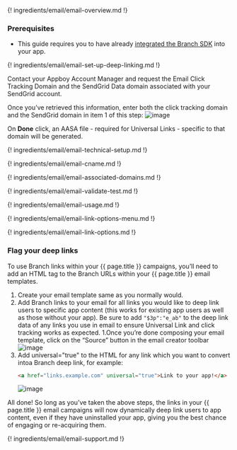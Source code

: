 ---
---

{! ingredients/email/email-overview.md !}

### Prerequisites

- This guide requires you to have already [integrated the Branch SDK]({{base.url}}/getting-started/sdk-integration-guide) into your app.

{! ingredients/email/email-set-up-deep-linking.md !}

Contact your Appboy Account Manager and request the Email Click Tracking Domain and the SendGrid Data domain associated with your SendGrid account.

Once you’ve retrieved this information, enter both the click tracking domain and the SendGrid domain in item 1 of this step: ![image](/img/pages/email/sendgrid/configure-sendgrid-1.png)

On **Done** click, an AASA file - required for Universal Links - specific to that domain will be generated.

{! ingredients/email/email-technical-setup.md !}

{! ingredients/email/email-cname.md !}

{! ingredients/email/email-associated-domains.md !}

{! ingredients/email/email-validate-test.md !}

{! ingredients/email/email-usage.md !}

{! ingredients/email/email-link-options-menu.md !}

{! ingredients/email/email-link-options.md !}

### Flag your deep links

To use Branch links within your {{ page.title }} campaigns, you’ll need to add an HTML tag to the Branch URLs within your {{ page.title }} email templates.

1. Create your email template same as you normally would.
1. Add Branch links to your email for all links you would like to deep link users to specific app content (this works for existing app users as well as those without your app). Be sure to add `"$3p":"e_ab"` to the deep link data of any links you use in email to ensure Universal Link and click tracking works as expected.
1.Once you’re done composing your email template, click on the “Source” button in the email creator toolbar
   ![image](/img/pages/email/appboy/appboy-source.png)
1. Add universal="true" to the HTML for any link which you want to convert intoa Branch deep link, for example:
   ```html
   <a href="links.example.com" universal="true">Link to your app!</a>
   ```
   ![image](/img/pages/email/appboy/appboy-universal.png)

All done! So long as you’ve taken the above steps, the links in your {{ page.title }} email campaigns will now dynamically deep link users to app content, even if they have uninstalled your app, giving you the best chance of engaging or re-acquiring them.

{! ingredients/email/email-support.md !}
